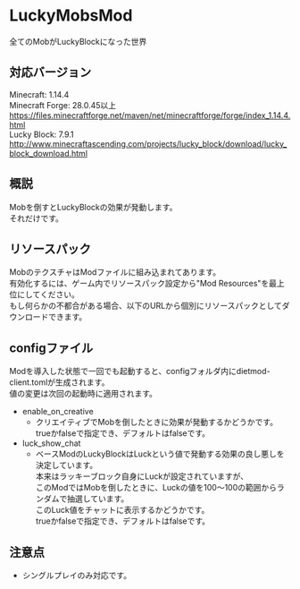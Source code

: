 # LuckyMobsMod
全てのMobがLuckyBlockになった世界

## 対応バージョン
Minecraft: 1.14.4<br>
Minecraft Forge: 28.0.45以上<br>
https://files.minecraftforge.net/maven/net/minecraftforge/forge/index_1.14.4.html<br>
Lucky Block: 7.9.1<br>
http://www.minecraftascending.com/projects/lucky_block/download/lucky_block_download.html

## 概説
Mobを倒すとLuckyBlockの効果が発動します。<br>
それだけです。

## リソースパック
MobのテクスチャはModファイルに組み込まれてあります。<br>
有効化するには、ゲーム内でリソースパック設定から"Mod Resources"を最上位にしてください。<br>
もし何らかの不都合がある場合、以下のURLから個別にリソースパックとしてダウンロードできます。<br>


## configファイル
Modを導入した状態で一回でも起動すると、configフォルダ内にdietmod-client.tomlが生成されます。<br>
値の変更は次回の起動時に適用されます。
- enable_on_creative
  - クリエイティブでMobを倒したときに効果が発動するかどうかです。<br>
    trueかfalseで指定でき、デフォルトはfalseです。
- luck_show_chat
  - ベースModのLuckyBlockはLuckという値で発動する効果の良し悪しを決定しています。<br>
    本来はラッキーブロック自身にLuckが設定されていますが、<br>
    このModではMobを倒したときに、Luckの値を100～100の範囲からランダムで抽選しています。<br>
    このLuck値をチャットに表示するかどうかです。<br>
    trueかfalseで指定でき、デフォルトはfalseです。

## 注意点
- シングルプレイのみ対応です。